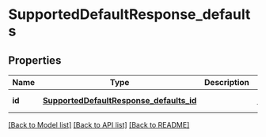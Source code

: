 # SupportedDefaultResponse_defaults
## Properties

| Name | Type | Description | Notes |
|------------ | ------------- | ------------- | -------------|
| **id** | [**SupportedDefaultResponse_defaults_id**](SupportedDefaultResponse_defaults_id.md) |  | [default to null] |

[[Back to Model list]](../README.md#documentation-for-models) [[Back to API list]](../README.md#documentation-for-api-endpoints) [[Back to README]](../README.md)


